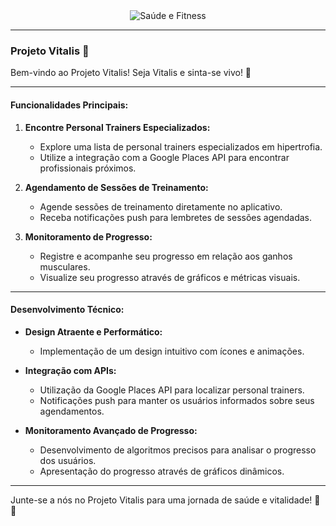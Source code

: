 <div align="center">
  <img src="https://media.giphy.com/media/3oKIPdWdsLyvULsow4/giphy.gif" alt="Saúde e Fitness">
</div>

---

### Projeto Vitalis 💚

Bem-vindo ao Projeto Vitalis! Seja Vitalis e sinta-se vivo! 🌟

---

#### Funcionalidades Principais:

1. **Encontre Personal Trainers Especializados:**
   - Explore uma lista de personal trainers especializados em hipertrofia.
   - Utilize a integração com a Google Places API para encontrar profissionais próximos.

2. **Agendamento de Sessões de Treinamento:**
   - Agende sessões de treinamento diretamente no aplicativo.
   - Receba notificações push para lembretes de sessões agendadas.

3. **Monitoramento de Progresso:**
   - Registre e acompanhe seu progresso em relação aos ganhos musculares.
   - Visualize seu progresso através de gráficos e métricas visuais.

---

#### Desenvolvimento Técnico:

- **Design Atraente e Performático:**
  - Implementação de um design intuitivo com ícones e animações.
  
- **Integração com APIs:**
  - Utilização da Google Places API para localizar personal trainers.
  - Notificações push para manter os usuários informados sobre seus agendamentos.

- **Monitoramento Avançado de Progresso:**
  - Desenvolvimento de algoritmos precisos para analisar o progresso dos usuários.
  - Apresentação do progresso através de gráficos dinâmicos.

---

Junte-se a nós no Projeto Vitalis para uma jornada de saúde e vitalidade! 💪🚀
